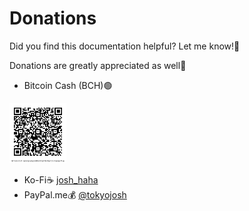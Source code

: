 # Donations
Did you find this documentation helpful? Let me know!💬

Donations are greatly appreciated as well🙏

- Bitcoin Cash (BCH)🟢

<img src="https://github.com/josh-wong/tplink-router-hard-reset/blob/main/images/bitcoin_cash_qr_code_github_tp-link_router_hard_reset_tutorial.png?raw=true" style="zoom: 10%;" width="18%" height="18%" />

- Ko-Fi☕ [josh_haha](https://ko-fi.com/josh_haha)
- PayPal.me💰 [@tokyojosh](https://paypal.me/tokyojosh?country.x=JP&locale.x=en_US)
